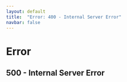 ```yaml
---
layout: default
title:  "Error: 400 - Internal Server Error"
navbar: false
---
```

Error
=====

500 - Internal Server Error
---------------------------
